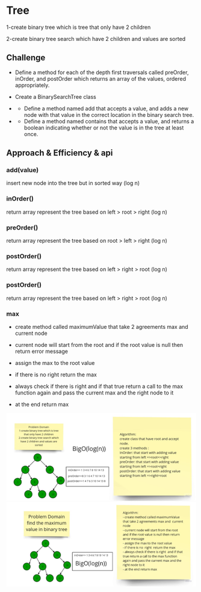# Tree

1-create binary tree which is tree that only have 2 children

2-create binary tree search which have 2 children and values are sorted

## Challenge

- Define a method for each of the depth first traversals called preOrder, inOrder, and postOrder which returns an array of the values, ordered appropriately.

- Create a BinarySearchTree class
- - Define a method named add that accepts a value, and adds a new node with that value in the correct location in the binary search tree.
- - Define a method named contains that accepts a value, and returns a boolean indicating whether or not the value is in the tree at least once.

## Approach & Efficiency & api

### add(value)

insert new node into the tree but in sorted way (log n)

### inOrder()

return array represent the tree based on left > root > right (log n)

### preOrder()

return array represent the tree based on root > left > right (log n)

### postOrder()

return array represent the tree based on left > right > root (log n)

### postOrder()

return array represent the tree based on left > right > root (log n)

### max

- create method called maximumValue that take 2 agreements max and current node

- current node will start from the root and if the root value is null then return error message

- assign the max to the root value

- if there is no right return the max

- always check if there is right and if that true return a call to the max function again and pass the current max and the right node to it

- at the end return max

![](Whiteboard1.jpg)
![](Whiteboard2.jpg)
